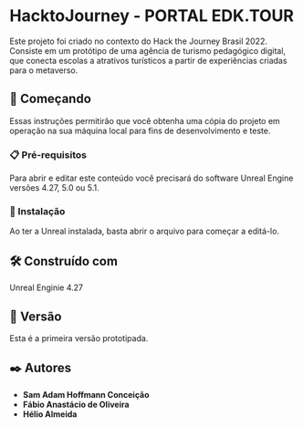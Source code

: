 # HacktoJourney - PORTAL EDK.TOUR

Este projeto foi criado no contexto do Hack the Journey Brasil 2022. Consiste em um protótipo de uma agência de turismo pedagógico digital, que conecta escolas a atrativos turísticos a partir de experiências criadas para o metaverso.

## 🚀 Começando

Essas instruções permitirão que você obtenha uma cópia do projeto em operação na sua máquina local para fins de desenvolvimento e teste.

### 📋 Pré-requisitos

Para abrir e editar este conteúdo você precisará do software Unreal Engine versões 4.27, 5.0 ou 5.1.

### 🔧 Instalação

Ao ter a Unreal instalada, basta abrir o arquivo para começar a editá-lo.

## 🛠️ Construído com

Unreal Enginie 4.27

## 📌 Versão

Esta é a primeira versão prototipada. 

## ✒️ Autores

* **Sam Adam Hoffmann Conceição**
* **Fábio Anastácio de Oliveira**
* **Hélio Almeida**
